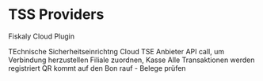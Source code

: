 # TSS Providers

Fiskaly Cloud Plugin

TEchnische Sicherheitseinrichtng
Cloud TSE Anbieter
API call, um Verbindung herzustellen
Filiale zuordnen, Kasse
Alle Transaktionen werden registriert
QR kommt auf den Bon rauf - Belege prüfen